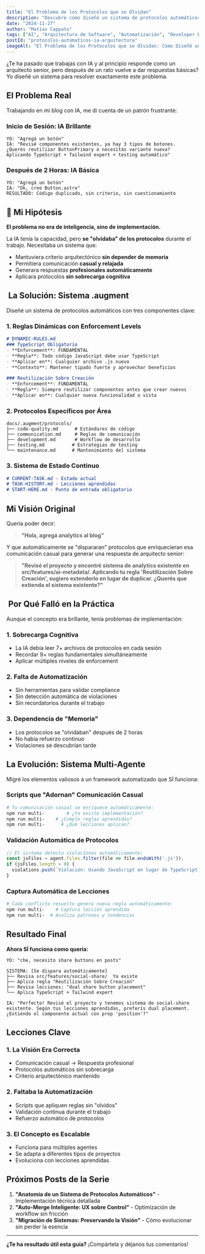 ```yaml
---
title: "El Problema de los Protocolos que se Olvidan"
description: "Descubre cómo diseñé un sistema de protocolos automáticos que permite comunicación casual pero genera respuestas de arquitecto senior sin sobrecarga cognitiva."
date: "2024-11-27"
author: "Matías Cappato"
tags: ["AI", "Arquitectura de Software", "Automatización", "Developer Experience", "Protocolos", "Sistemas Inteligentes", "TypeScript", "astro", "automation", "componentes", "testing"]
postId: "protocolos-automaticos-ia-arquitectura"
imageAlt: "El Problema de los Protocolos que se Olvidan: Cómo Diseñé un Sistema para que la IA Mantenga Criterio Arquitectónico - Guía completa"
---
```


¿Te ha pasado que trabajas con IA y al principio responde como un arquitecto senior, pero después de un rato vuelve a dar respuestas básicas? Yo diseñé un sistema para resolver exactamente este problema.

##  El Problema Real

Trabajando en mi blog con IA, me di cuenta de un patrón frustrante:

### **Inicio de Sesión: IA Brillante**
```
YO: "Agregá un botón"
IA: "Revisé componentes existentes, ya hay 3 tipos de botones.
¿Querés reutilizar ButtonPrimary o necesitás variante nueva?
Aplicando TypeScript + Tailwind expert + testing automático"
```

### **Después de 2 Horas: IA Básica**
```
YO: "Agregá un botón"
IA: "Ok, creo Button.astro"
RESULTADO: Código duplicado, sin criterio, sin cuestionamiento
```

## 🧠 Mi Hipótesis

**El problema no era de inteligencia, sino de implementación.**

La IA tenía la capacidad, pero **se "olvidaba" de los protocolos** durante el trabajo. Necesitaba un sistema que:

-  Mantuviera criterio arquitectónico **sin depender de memoria**
-  Permitiera comunicación **casual y relajada**
-  Generara respuestas **profesionales automáticamente**
-  Aplicara protocolos **sin sobrecarga cognitiva**

## ️ La Solución: Sistema .augment

Diseñé un sistema de protocolos automáticos con tres componentes clave:

### **1. Reglas Dinámicas con Enforcement Levels**
```markdown
# DYNAMIC-RULES.md
### TypeScript Obligatorio
- **Enforcement**: FUNDAMENTAL
- **Regla**: Todo código JavaScript debe usar TypeScript
- **Aplicar en**: Cualquier archivo .js nuevo
- **Contexto**: Mantener tipado fuerte y aprovechar beneficios

### Reutilización Sobre Creación
- **Enforcement**: FUNDAMENTAL
- **Regla**: Siempre reutilizar componentes antes que crear nuevos
- **Aplicar en**: Cualquier nueva funcionalidad o vista
```

### **2. Protocolos Específicos por Área**
```
docs/.augment/protocols/
├── code-quality.md      # Estándares de código
├── communication.md     # Reglas de comunicación
├── development.md       # Workflow de desarrollo
├── testing.md          # Estrategias de testing
└── maintenance.md      # Mantenimiento del sistema
```

### **3. Sistema de Estado Continuo**
```markdown
# CURRENT-TASK.md - Estado actual
# TASK-HISTORY.md - Lecciones aprendidas
# START-HERE.md - Punto de entrada obligatorio
```

##  Mi Visión Original

Quería poder decir:

> **"Hola, agregá analytics al blog"**

Y que automáticamente se "dispararan" protocolos que enriquecieran esa comunicación casual para generar una respuesta de arquitecto senior:

> **"Revisé el proyecto y encontré sistema de analytics existente en src/features/ai-metadata/. Aplicando tu regla 'Reutilización Sobre Creación', sugiero extenderlo en lugar de duplicar. ¿Querés que extienda el sistema existente?"**

## ️ Por Qué Falló en la Práctica

Aunque el concepto era brillante, tenía problemas de implementación:

### **1. Sobrecarga Cognitiva**
- La IA debía leer 7+ archivos de protocolos en cada sesión
- Recordar 9+ reglas fundamentales simultáneamente
- Aplicar múltiples niveles de enforcement

### **2. Falta de Automatización**
- Sin herramientas para validar compliance
- Sin detección automática de violaciones
- Sin recordatorios durante el trabajo

### **3. Dependencia de "Memoria"**
- Los protocolos se "olvidaban" después de 2 horas
- No había refuerzo continuo
- Violaciones se descubrían tarde

##  La Evolución: Sistema Multi-Agente

Migré los elementos valiosos a un framework automatizado que SÍ funciona:

### **Scripts que "Adornan" Comunicación Casual**
```bash
# Tu comunicación casual se enriquece automáticamente:
npm run multi-        # ¿Ya existe implementación?
npm run multi-    # ¿Cumple reglas aprendidas?
npm run multi-      # ¿Qué lecciones aplican?
```

### **Validación Automática de Protocolos**
```javascript
// El sistema detecta violaciones automáticamente:
const jsFiles = agent.files.filter(file => file.endsWith('.js'));
if (jsFiles.length > 0) {
  violations.push(`Violación: Usando JavaScript en lugar de TypeScript`);
}
```

### **Captura Automática de Lecciones**
```bash
# Cada conflicto resuelto genera nueva regla automáticamente:
npm run multi-    # Captura lección aprendida
npm run multi-  # Analiza patrones y tendencias
```

##  Resultado Final

**Ahora SÍ funciona como quería:**

```
YO: "che, necesito share buttons en posts"

SISTEMA: [Se dispara automáticamente]
├── Revisa src/features/social-share/  Ya existe
├── Aplica regla "Reutilización Sobre Creación"
├── Revisa lecciones: "dual share button placement"
└── Aplica TypeScript + Tailwind expert

IA: "Perfecto! Revisé el proyecto y tenemos sistema de social-share
existente. Según tus lecciones aprendidas, preferís dual placement.
¿Extiendo el componente actual con prop 'position'?"
```

##  Lecciones Clave

### **1. La Visión Era Correcta**
- Comunicación casual → Respuesta profesional
- Protocolos automáticos sin sobrecarga
- Criterio arquitectónico mantenido

### **2. Faltaba la Automatización**
- Scripts que apliquen reglas sin "olvidos"
- Validación continua durante el trabajo
- Refuerzo automático de protocolos

### **3. El Concepto es Escalable**
- Funciona para múltiples agentes
- Se adapta a diferentes tipos de proyectos
- Evoluciona con lecciones aprendidas

##  Próximos Posts de la Serie

1. **"Anatomía de un Sistema de Protocolos Automáticos"** - Implementación técnica detallada
2. **"Auto-Merge Inteligente: UX sobre Control"** - Optimización de workflow sin fricción
3. **"Migración de Sistemas: Preservando la Visión"** - Cómo evolucionar sin perder la esencia

---

**¿Te ha resultado útil esta guía?** ¡Compártela y déjanos tus comentarios!